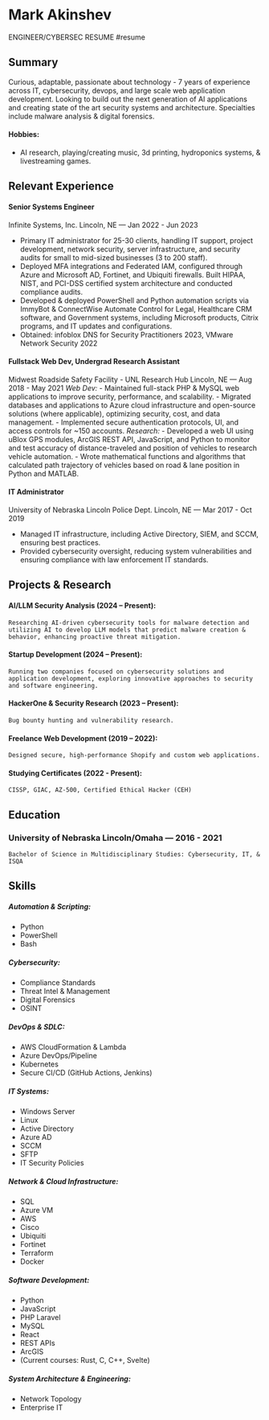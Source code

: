 # Mark Akinshev
ENGINEER/CYBERSEC RESUME
#resume 

## Summary

Curious, adaptable, passionate about technology - 7 years of experience across IT, cybersecurity, devops, and large scale web application development. Looking to build out the next generation of AI applications and creating state of the art security systems and architecture. Specialties include malware analysis & digital forensics. 
#### Hobbies: 
- AI research, playing/creating music, 3d printing, hydroponics systems, & livestreaming games.

## Relevant Experience 

#### Senior Systems Engineer
Infinite Systems, Inc.
Lincoln, NE — Jan 2022 - Jun 2023
- Primary IT administrator for 25-30 clients, handling IT support, project development, network security, server infrastructure, and security audits for small to mid-sized businesses (3 to 200 staff).
- Deployed MFA integrations and Federated IAM, configured through Azure and Microsoft AD, Fortinet, and Ubiquiti firewalls. Built HIPAA, NIST, and PCI-DSS certified system architecture and conducted compliance audits.
- Developed & deployed PowerShell and Python automation scripts via ImmyBot & ConnectWise Automate Control for Legal, Healthcare CRM software, and Government systems, including Microsoft products, Citrix programs, and IT updates and configurations. 
- Obtained: infoblox DNS for Security Practitioners 2023, VMware Network Security 2022
#### Fullstack Web Dev, Undergrad Research Assistant
Midwest Roadside Safety Facility - UNL Research Hub
Lincoln, NE — Aug 2018 - May 2021
*Web Dev:* 
	- Maintained full-stack PHP & MySQL web applications to improve security, performance, and scalability. 
	- Migrated databases and applications to Azure cloud infrastructure and open-source solutions (where applicable), optimizing security, cost, and data management. 
	- Implemented secure authentication protocols, UI, and access controls for ~150 accounts. 
*Research:* 
	- Developed a web UI using uBlox GPS modules, ArcGIS REST API, JavaScript, and Python to monitor and test accuracy of distance-traveled and position of vehicles to research vehicle automation. 
	- Wrote mathematical functions and algorithms that calculated path trajectory of vehicles based on road & lane position in Python and MATLAB.
#### IT Administrator
University of Nebraska Lincoln Police Dept.
Lincoln, NE — Mar 2017 - Oct 2019
- Managed IT infrastructure, including Active Directory, SIEM, and SCCM, ensuring best practices.
- Provided cybersecurity oversight, reducing system vulnerabilities and ensuring compliance with law enforcement IT standards.

## Projects & Research

#### AI/LLM Security Analysis (2024 – Present): 
	Researching AI-driven cybersecurity tools for malware detection and utilizing AI to develop LLM models that predict malware creation & behavior, enhancing proactive threat mitigation. 
#### Startup Development (2024 – Present): 
	Running two companies focused on cybersecurity solutions and application development, exploring innovative approaches to security and software engineering. 
#### HackerOne & Security Research (2023 – Present): 
	Bug bounty hunting and vulnerability research. 
#### Freelance Web Development (2019 – 2022):
	Designed secure, high-performance Shopify and custom web applications.
#### Studying Certificates (2022 - Present): 
	CISSP, GIAC, AZ-500, Certified Ethical Hacker (CEH)

## Education

### University of Nebraska Lincoln/Omaha — 2016 - 2021
	Bachelor of Science in Multidisciplinary Studies: Cybersecurity, IT, & ISQA

## Skills
##### Automation & Scripting: 
- Python
- PowerShell
- Bash
##### Cybersecurity: 
- Compliance Standards
- Threat Intel & Management
- Digital Forensics
- OSINT
##### DevOps & SDLC: 
- AWS CloudFormation & Lambda
- Azure DevOps/Pipeline
- Kubernetes
- Secure CI/CD (GitHub Actions, Jenkins)
##### IT Systems: 
- Windows Server
- Linux
- Active Directory
- Azure AD
- SCCM
- SFTP
- IT Security Policies
##### Network & Cloud Infrastructure: 
- SQL
- Azure VM
- AWS
- Cisco
- Ubiquiti
- Fortinet
- Terraform
- Docker
##### Software Development: 
- Python
- JavaScript
- PHP Laravel
- MySQL
- React
- REST APIs
- ArcGIS
- (Current courses: Rust, C, C++, Svelte)
##### System Architecture & Engineering: 
- Network Topology
- Enterprise IT